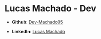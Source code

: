 # Lucas Machado - Dev


- **Github**: [Dev-Machado05](https://github.com/Dev-Machado05)

- **LinkedIn**: [Lucas Machado](https://www.linkedin.com/in/lucas-machado-dev)